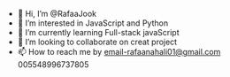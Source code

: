 - 👋 Hi, I’m @RafaaJook
- 👀 I’m interested in JavaScript and Python
- 🌱 I’m currently learning Full-stack javaScript
- 💞️ I’m looking to collaborate on creat project 
- 📫 How to reach me by email-rafaanahali01@gmail.com 005548996737805

<!---
RafaaJook/RafaaJook is a ✨ special ✨ repository because its `README.md` (this file) appears on your GitHub profile.
You can click the Preview link to take a look at your changes.
--->

